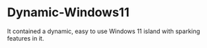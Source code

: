 # Dynamic-Windows11
It contained a dynamic, easy to use Windows 11 island with sparking features in it.
